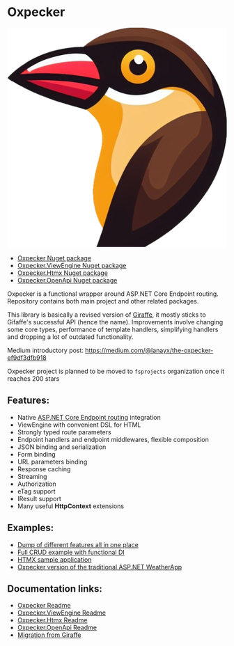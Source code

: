 # Oxpecker

![Oxpecker](https://github.com/Lanayx/Oxpecker/raw/develop/images/oxpecker.png)

* [Oxpecker Nuget package](https://www.nuget.org/packages/Oxpecker)
* [Oxpecker.ViewEngine Nuget package](https://www.nuget.org/packages/Oxpecker.ViewEngine)
* [Oxpecker.Htmx Nuget package](https://www.nuget.org/packages/Oxpecker.Htmx)
* [Oxpecker.OpenApi Nuget package](https://www.nuget.org/packages/Oxpecker.OpenApi)

Oxpecker is a functional wrapper around ASP.NET Core Endpoint routing. Repository contains both main project and other related packages.

This library is basically a revised version of [Giraffe](https://github.com/giraffe-fsharp/Giraffe), it mostly sticks to Gifaffe's successful API (hence the name). Improvements involve changing some core types, performance of template handlers, simplifying handlers and dropping a lot of outdated functionality.

Medium introductory post: https://medium.com/@lanayx/the-oxpecker-ef9df3dfb918

Oxpecker project is planned to be moved to `fsprojects` organization once it reaches 200 stars

## Features:

- Native [ASP.NET Core Endpoint routing](https://learn.microsoft.com/en-us/aspnet/core/fundamentals/routing) integration
- ViewEngine with convenient DSL for HTML
- Strongly typed route parameters
- Endpoint handlers and endpoint middlewares, flexible composition
- JSON binding and serialization
- Form binding
- URL parameters binding
- Response caching
- Streaming
- Authorization
- eTag support
- IResult support
- Many useful **HttpContext** extensions

## Examples:
- [Dump of different features all in one place](https://github.com/Lanayx/Oxpecker/blob/develop/examples/Basic)
- [Full CRUD example with functional DI](https://github.com/Lanayx/Oxpecker/blob/develop/examples/CRUD)
- [HTMX sample application](https://github.com/Lanayx/Oxpecker/tree/develop/examples/ContactApp)
- [Oxpecker version of the traditional ASP.NET WeatherApp](https://github.com/Lanayx/Oxpecker/tree/develop/examples/WeatherApp)

## Documentation links:

* [Oxpecker Readme](https://github.com/Lanayx/Oxpecker/blob/develop/src/Oxpecker/README.md)
* [Oxpecker.ViewEngine Readme](https://github.com/Lanayx/Oxpecker/blob/develop/src/Oxpecker.ViewEngine/README.md)
* [Oxpecker.Htmx Readme](https://github.com/Lanayx/Oxpecker/blob/develop/src/Oxpecker.Htmx/README.md)
* [Oxpecker.OpenApi Readme](https://github.com/Lanayx/Oxpecker/blob/develop/src/Oxpecker.OpenApi/README.md)
* [Migration from Giraffe](https://github.com/Lanayx/Oxpecker/blob/develop/MigrateFromGiraffe.md)
